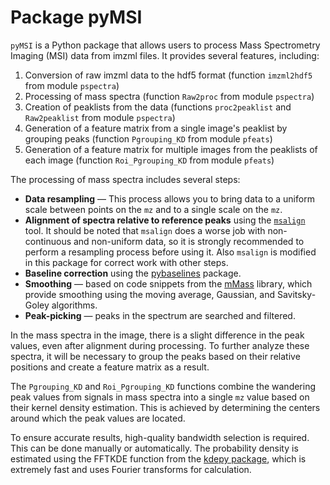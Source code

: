 # Package pyMSI

`pyMSI` is a Python package that allows users to process Mass Spectrometry Imaging (MSI) data from imzml files. It provides several features, including:
1) Conversion of raw imzml data to the hdf5 format (function `imzml2hdf5` from module `pspectra`)
2) Processing of mass spectra (function `Raw2proc` from module `pspectra`)
3) Creation of peaklists from the data (functions `proc2peaklist` and `Raw2peaklist` from module `pspectra`)
4) Generation of a feature matrix from a single image's peaklist by grouping peaks (function `Pgrouping_KD` from module `pfeats`)
5) Generation of a feature matrix for multiple images from the peaklists of each image (function `Roi_Pgrouping_KD` from module `pfeats`)

The processing of mass spectra includes several steps:
- **Data resampling** — This process allows you to bring data to a uniform scale between points on the `mz` and to a single scale on the `mz`.
- **Alignment of spectra relative to reference peaks** using the [`msalign`](attachmnet:https://github.com/lukasz-migas/msalign) tool. It should be noted that `msalign` does a worse job with non-continuous and non-uniform data, so it is strongly recommended to perform a resampling process before using it. Also `msalign` is modified in this package for correct work with other steps.
- **Baseline correction** using the [pybaselines](https://pybaselines.readthedocs.io) package.
- **Smoothing** — based on code snippets from the [mMass](https://github.com/xxao/mMass) library, which provide smoothing using the moving average, Gaussian, and Savitsky-Goley algorithms.
- **Peak-picking** — peaks in the spectrum are searched and filtered.

In the mass spectra in the image, there is a slight difference in the peak values, even after alignment during processing. To further analyze these spectra, it will be necessary to group the peaks based on their relative positions and create a feature matrix as a result.

The `Pgrouping_KD` and `Roi_Pgrouping_KD` functions combine the wandering peak values from signals in mass spectra into a single `mz` value based on their kernel density estimation. This is achieved by determining the centers around which the peak values are located.

To ensure accurate results, high-quality bandwidth selection is required. This can be done manually or automatically. The probability density is estimated using the FFTKDE function from the [kdepy package](https://github.com/tommyod/KDEpy), which is extremely fast and uses Fourier transforms for calculation.
